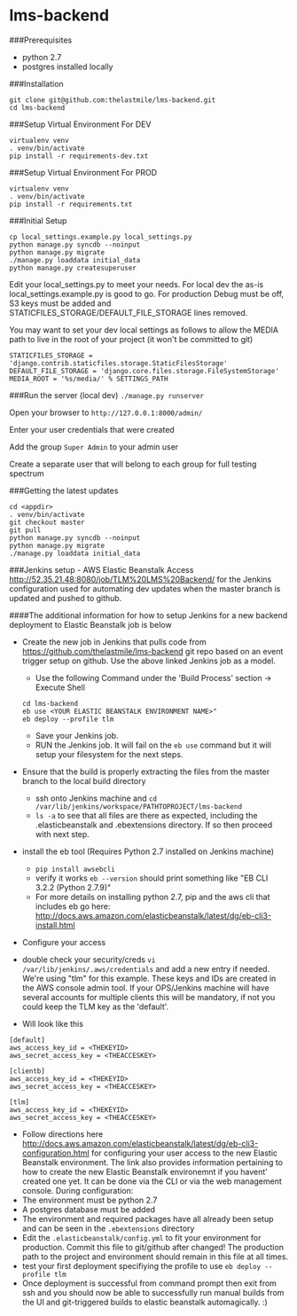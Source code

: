 # lms-backend

###Prerequisites

* python 2.7
* postgres installed locally

###Installation
```
git clone git@github.com:thelastmile/lms-backend.git
cd lms-backend
```

###Setup Virtual Environment For DEV
```
virtualenv venv
. venv/bin/activate
pip install -r requirements-dev.txt
```

###Setup Virtual Environment For PROD
```
virtualenv venv
. venv/bin/activate
pip install -r requirements.txt
```

###Initial Setup

```
cp local_settings.example.py local_settings.py
python manage.py syncdb --noinput
python manage.py migrate
./manage.py loaddata initial_data
python manage.py createsuperuser
```



Edit your local_settings.py to meet your needs.  For local dev the as-is local_settings.example.py is good to go.  For production Debug must be off, S3 keys must be added and STATICFILES_STORAGE/DEFAULT_FILE_STORAGE lines removed.

You may want to set your dev local settings as follows to allow the MEDIA path to live in the root of your project (it won't be committed to git)
```
STATICFILES_STORAGE = 'django.contrib.staticfiles.storage.StaticFilesStorage'
DEFAULT_FILE_STORAGE = 'django.core.files.storage.FileSystemStorage'
MEDIA_ROOT = '%s/media/' % SETTINGS_PATH
```

###Run the server (local dev)
`./manage.py runserver`

Open your browser to `http://127.0.0.1:8000/admin/`

Enter your user credentials that were created

Add the group `Super Admin` to your admin user

Create a separate user that will belong to each group for full testing spectrum

###Getting the latest updates
```
cd <appdir>
. venv/bin/activate
git checkout master
git pull
python manage.py syncdb --noinput
python manage.py migrate
./manage.py loaddata initial_data
```

###Jenkins setup - AWS Elastic Beanstalk
Access http://52.35.21.48:8080/job/TLM%20LMS%20Backend/ for the Jenkins configuration used for automating dev updates when the master branch is updated and pushed to github.

####The additional information for how to setup Jenkins for a new backend deployment to Elastic Beanstalk job is below

* Create the new job in Jenkins that pulls code from https://github.com/thelastmile/lms-backend git repo based on an event trigger setup on github.  Use the above linked Jenkins job as a model.
  * Use the following Command under the 'Build Process' section -> Execute Shell
  ```
  cd lms-backend
  eb use <YOUR ELASTIC BEANSTALK ENVIRONMENT NAME>"
  eb deploy --profile tlm
  ```
  * Save your Jenkins job.
  * RUN the Jenkins job.  It will fail on the `eb use` command but it will setup your filesystem for the next steps.

* Ensure that the build is properly extracting the files from the master branch to the local build directory
  * ssh onto Jenkins machine and `cd /var/lib/jenkins/workspace/PATHTOPROJECT/lms-backend`
  * `ls -a` to see that all files are there as expected, including the .elasticbeanstalk and .ebextensions directory.  If so then proceed with next step.
* install the eb tool (Requires Python 2.7 installed on Jenkins machine)
  * `pip install awsebcli`
  * verify it works `eb --version` should print something like "EB CLI 3.2.2 (Python 2.7.9)"
  * For more details on installing python 2.7, pip and the aws cli that includes eb go here: http://docs.aws.amazon.com/elasticbeanstalk/latest/dg/eb-cli3-install.html
 * Configure your access
  * double check your security/creds `vi /var/lib/jenkins/.aws/credentials` and add a new entry if needed.  We're using "tlm" for this example.  These keys and IDs are created in the AWS console admin tool.  If your OPS/Jenkins machine will have several accounts for multiple clients this will be mandatory, if not you could keep the TLM key as the 'default'.
   * Will look like this
   ```
   [default]
   aws_access_key_id = <THEKEYID>
   aws_secret_access_key = <THEACCESKEY>

   [clientb]
   aws_access_key_id = <THEKEYID>
   aws_secret_access_key = <THEACCESKEY>

   [tlm]
   aws_access_key_id = <THEKEYID>
   aws_secret_access_key = <THEACCESKEY>
   ```
  * Follow directions here http://docs.aws.amazon.com/elasticbeanstalk/latest/dg/eb-cli3-configuration.html for configuring your user access to the new Elastic Beanstalk environment.  The link also provides information pertaining to how to create the new Elastic Beanstalk environemnt if you havent' created one yet.  It can be done via the CLI or via the web management console.  During configuration:
   * The environment must be python 2.7
   * A postgres database must be added
 * The environment and required packages have all already been setup and can be seen in the `.ebextensions` directory
 * Edit the `.elasticbeanstalk/config.yml` to fit your environment for production.  Commit this file to git/github after changed!  The production path to the project and environment should remain in this file at all times.
* test your first deployment specifiying the profile to use `eb deploy --profile tlm`
* Once deployment is successful from command prompt then exit from ssh and you should now be able to successfully run manual builds from the UI and git-triggered builds to elastic beanstalk automagically. :)
